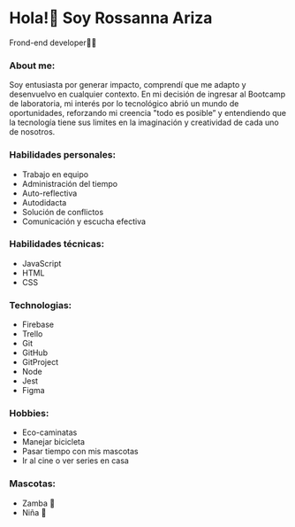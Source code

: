 # Hola!👋 Soy Rossanna Ariza 
Frond-end developer👩‍💻

### About me:
Soy entusiasta por generar impacto, comprendí que me adapto y desenvuelvo en cualquier contexto. En mi decisión de ingresar al Bootcamp de laboratoria, mi interés por lo tecnológico abrió un mundo de oportunidades, reforzando mi creencia "todo es posible” y entendiendo que la tecnología tiene sus limites en la imaginación y creatividad de cada uno de nosotros.

### Habilidades personales: 
- Trabajo en equipo
- Administración del tiempo
- Auto-reflectiva
- Autodidacta
- Solución de conflictos
- Comunicación y escucha efectiva

### Habilidades técnicas: 
- JavaScript
- HTML
- CSS

### Technologias: 
- Firebase
- Trello
- Git
- GitHub
- GitProject
- Node
- Jest
- Figma

### Hobbies: 
- Eco-caminatas
- Manejar bicicleta
- Pasar tiempo con mis mascotas
- Ir al cine o ver series en casa

### Mascotas: 
- Zamba 🐶
- Niña 🐶

